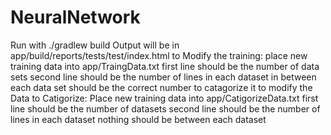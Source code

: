 # NeuralNetwork
 
Run with ./gradlew build
Output will be in app/build/reports/tests/test/index.html
to Modify the training:
    place new training data into app/TraingData.txt
    first line should be the number of data sets
    second line should be the number of lines in each dataset
    in between each data set should be the correct number to catagorize it
to modify the Data to Catigorize:
    Place new training data into app/CatigorizeData.txt
    first line should be the number of datasets
    second line should be the number of lines in each dataset
    nothing should be between each dataset